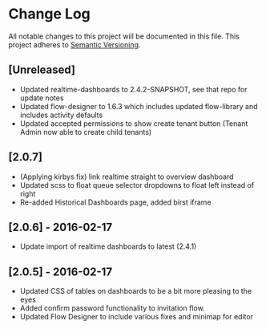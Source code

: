 # Change Log
All notable changes to this project will be documented in this file.
This project adheres to [Semantic Versioning](http://semver.org/).

## [Unreleased]
* Updated realtime-dashboards to 2.4.2-SNAPSHOT, see that repo for update notes
* Updated flow-designer to 1.6.3 which includes updated flow-library and includes activity defaults
* Updated accepted permissions to show create tenant button (Tenant Admin now able to create child tenants)

## [2.0.7]
* (Applying kirbys fix) link realtime straight to overview dashboard
* Updated scss to float queue selector dropdowns to float left instead of right
* Re-added Historical Dashboards page, added birst iframe

## [2.0.6] - 2016-02-17
* Update import of realtime dashboards to latest (2.4.1)

## [2.0.5] - 2016-02-17
* Updated CSS of tables on dashboards to be a bit more pleasing to the eyes
* Added confirm password functionality to invitation flow.
* Updated Flow Designer to include various fixes and minimap for editor
